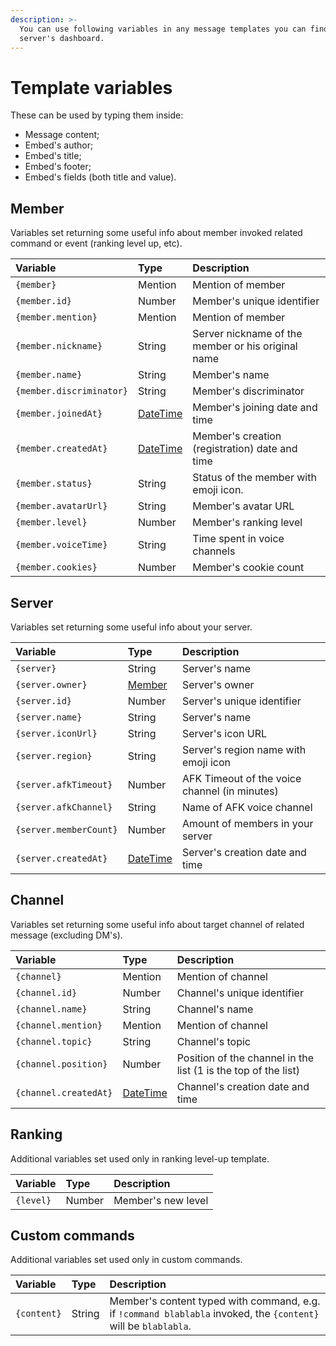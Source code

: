 ```yaml
---
description: >-
  You can use following variables in any message templates you can find in your
  server's dashboard.
---
```


# Template variables

These can be used by typing them inside:

* Message content;
* Embed's author;
* Embed's title;
* Embed's footer;
* Embed's fields \(both title and value\).

## Member

Variables set returning some useful info about member invoked related command or event \(ranking level up, etc\).

| Variable | Type | Description |
| :--- | :--- | :--- |
| `{member}` | Mention | Mention of member |
| `{member.id}` | Number | Member's unique identifier |
| `{member.mention}` | Mention | Mention of member |
| `{member.nickname}` | String | Server nickname of the member or his original name |
| `{member.name}` | String | Member's name |
| `{member.discriminator}` | String | Member's discriminator |
| `{member.joinedAt}` | [DateTime](data-types.md#datetime) | Member's joining date and time |
| `{member.createdAt}` | [DateTime](data-types.md#datetime) | Member's creation \(registration\) date and time |
| `{member.status}` | String | Status of the member with emoji icon. |
| `{member.avatarUrl}` | String | Member's avatar URL |
| `{member.level}` | Number | Member's ranking level |
| `{member.voiceTime}` | String | Time spent in voice channels |
| `{member.cookies}` | Number | Member's cookie count |

## Server

Variables set returning some useful info about your server.

| Variable | Type | Description |
| :--- | :--- | :--- |
| `{server}` | String | Server's name |
| `{server.owner}` | [Member](template-variables.md#member) | Server's owner |
| `{server.id}` | Number | Server's unique identifier |
| `{server.name}` | String | Server's name |
| `{server.iconUrl}` | String | Server's icon URL |
| `{server.region}` | String | Server's region name with emoji icon |
| `{server.afkTimeout}` | Number | AFK Timeout of the voice channel \(in minutes\) |
| `{server.afkChannel}` | String | Name of AFK voice channel |
| `{server.memberCount}` | Number | Amount of members in your server |
| `{server.createdAt}` | [DateTime](data-types.md#datetime) | Server's creation date and time |

## Channel

Variables set returning some useful info about target channel of related message \(excluding DM's\).

| Variable | Type | Description |
| :--- | :--- | :--- |
| `{channel}` | Mention | Mention of channel |
| `{channel.id}` | Number | Channel's unique identifier |
| `{channel.name}` | String | Channel's name |
| `{channel.mention}` | Mention | Mention of channel |
| `{channel.topic}` | String | Channel's topic |
| `{channel.position}` | Number | Position of the channel in the list \(1 is the top of the list\) |
| `{channel.createdAt}` | [DateTime](data-types.md#datetime) | Channel's creation date and time |

## Ranking

Additional variables set used only in ranking level-up template.

| Variable | Type | Description |
| :--- | :--- | :--- |
| `{level}` | Number | Member's new level |

## Custom commands

Additional variables set used only in custom commands.

| Variable | Type | Description |
| :--- | :--- | :--- |
| `{content}` | String | Member's content typed with command, e.g. if `!command blablabla` invoked, the `{content}` will be `blablabla`. |

